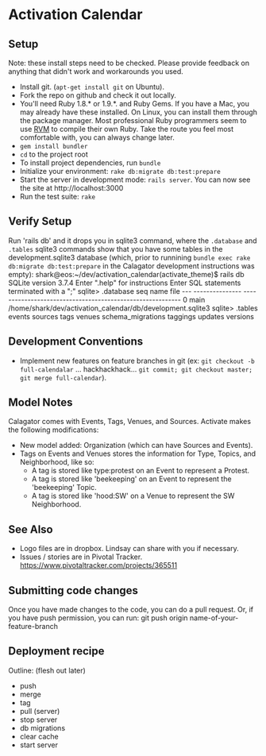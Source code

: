 Activation Calendar
===================

Setup
-----

Note: these install steps need to be checked. Please provide feedback on anything that didn't work and workarounds you used.

* Install git.  (`apt-get install git` on Ubuntu).
* Fork the repo on github and check it out locally.
* You'll need Ruby 1.8.* or 1.9.*. and Ruby Gems. If you have a Mac, you may already have these installed. On Linux, you can install them through the package manager. Most professional Ruby programmers seem to use [RVM](http://beginrescueend.com/) to compile their own Ruby. Take the route you feel most comfortable with, you can always change later.
* `gem install bundler`
* `cd` to the project root
* To install project dependencies, run `bundle`
* Initialize your environment: `rake db:migrate db:test:prepare`
* Start the server in development mode: `rails server`. You can now see the site at http://localhost:3000
* Run the test suite: `rake`

Verify Setup
------------
Run 'rails db' and it drops you in sqlite3 command, where the `.database` and `.tables` sqlite3 commands show that you have some tables in the development.sqlite3 database (which, prior to runnining `bundle exec rake db:migrate db:test:prepare` in the Calagator development instructions was empty):
    shark@eos:~/dev/activation_calendar(activate_theme)$ rails db
    SQLite version 3.7.4
    Enter ".help" for instructions
    Enter SQL statements terminated with a ";"
    sqlite> .database
    seq  name             file
    ---  ---------------  ----------------------------------------------------------
    0    main             /home/shark/dev/activation_calendar/db/development.sqlite3
    sqlite> .tables
    events             sources            tags               venues
    schema_migrations  taggings           updates            versions



Development Conventions
-----------------------
* Implement new features on feature branches in git (ex: `git checkout -b full-calendalar` ... hackhackhack... `git commit; git checkout master; git merge full-calendar`).

Model Notes
-----------------------
Calagator comes with Events, Tags, Venues, and Sources.  Activate makes the following modifications:
 * New model added: Organization (which can have Sources and Events).
 * Tags on Events and Venues stores the information for Type, Topics, and Neighborhood, like so:
   * A tag is stored like type:protest on an Event to represent a Protest.
   * A tag is stored like 'beekeeping' on an Event to represent the 'beekeeping' Topic.
   * A tag is stored like 'hood:SW' on a Venue to represent the SW Neighborhood.

See Also
--------
 * Logo files are in dropbox.  Lindsay can share with you if necessary.
 * Issues / stories are in Pivotal Tracker. https://www.pivotaltracker.com/projects/365511

Submitting code changes
-----------------------
Once you have made changes to the code, you can do a pull request.
Or, if you have push permission, you can run:
    git push origin name-of-your-feature-branch
    
Deployment recipe
-----------------

Outline: (flesh out later)

 * push
 * merge
 * tag
 * pull (server)
 * stop server
 * db migrations
 * clear cache
 * start server


